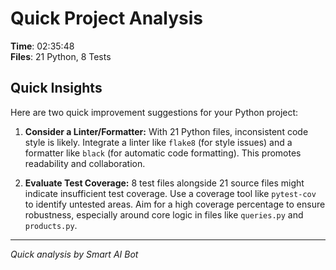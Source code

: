 # Quick Project Analysis

**Time**: 02:35:48  
**Files**: 21 Python, 8 Tests

## Quick Insights

Here are two quick improvement suggestions for your Python project:

1.  **Consider a Linter/Formatter:** With 21 Python files, inconsistent code style is likely. Integrate a linter like `flake8` (for style issues) and a formatter like `black` (for automatic code formatting). This promotes readability and collaboration.

2.  **Evaluate Test Coverage:** 8 test files alongside 21 source files might indicate insufficient test coverage. Use a coverage tool like `pytest-cov` to identify untested areas. Aim for a high coverage percentage to ensure robustness, especially around core logic in files like `queries.py` and `products.py`.


---
*Quick analysis by Smart AI Bot*
